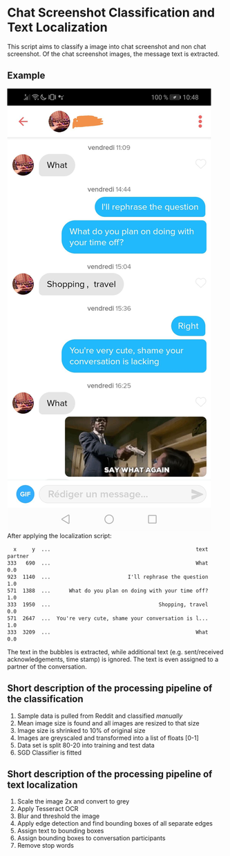 # Chat Screenshot Classification and Text Localization
This script aims to classify a image into chat screenshot and non chat screenshot. Of the chat screenshot images, the message text is extracted.

## Example

![example text screenshot](https://github.com/TheEliasBe/ChatScreenshotClassification/blob/master/example/0vzd3bcrq8a31.jpg)
After applying the localization script:

```
  x     y  ...                                               text partner
333   690  ...                                               What     0.0
923  1140  ...                         I'll rephrase the question     1.0
571  1388  ...      What do you plan on doing with your time off?     1.0
333  1950  ...                                   Shopping, travel     0.0
571  2647  ...  You're very cute, shame your conversation is l...     1.0
333  3209  ...                                               What     0.0
```

The text in the bubbles is extracted, while additional text (e.g. sent/received acknowledgements, time stamp) is ignored. The text is even assigned to a partner of the conversation.

## Short description of the processing pipeline of the classification

1. Sample data is pulled from Reddit and classified *manually*
2. Mean image size is found and all images are resized to that size
3. Image size is shrinked to 10% of original size
4. Images are greyscaled and transformed into a list of floats [0-1]
5. Data set is split 80-20 into training and test data
5. SGD Classifier is fitted

## Short description of the processing pipeline of text localization

1. Scale the image 2x and convert to grey
2. Apply Tesseract OCR
3. Blur and threshold the image
4. Apply edge detection and find bounding boxes of all separate edges
5. Assign text to bounding boxes
6. Assign bounding boxes to conversation participants
7. Remove stop words
